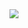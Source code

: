 ﻿
<a href="https://portal.azure.com/#create/Microsoft.Template/uri/https%3A%2F%2Fraw.githubusercontent.com%2Fvalda-z%2Fjenkins-arm%2Fmaster%2Fjenkins1404%2Fazuredeploy.json" target="_blank">
    <img src="http://azuredeploy.net/deploybutton.png"/>
</a>